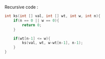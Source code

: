 Recursive code :
```c++
int ks(int [] val, int [] wt, int w, int n){
	if(n == 0 || w == 0){
		return 0;
	}

	if(wt[n-1] <= w){
		ks(val, wt, w-wt[n-1], n-1);
	}
}
```
